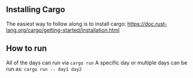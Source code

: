 ## Installing Cargo
The easiest way to follow along is to install cargo: https://doc.rust-lang.org/cargo/getting-started/installation.html

## How to run
All of the days can run via
```cargo run```
A specific day or multiple days can be run as:
```cargo run -- day1 day2```
